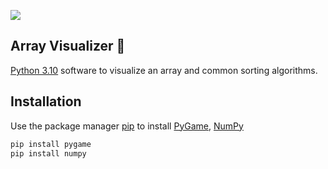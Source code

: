 ![](./Logo.png)
## Array Visualizer 🍭
[Python 3.10](https://www.python.org/) software to visualize an array and common sorting algorithms.
## Installation

Use the package manager [pip](https://pip.pypa.io/en/stable/) to install [PyGame](https://www.pygame.org/news), [NumPy](https://numpy.org/)

```bash
pip install pygame
pip install numpy
```